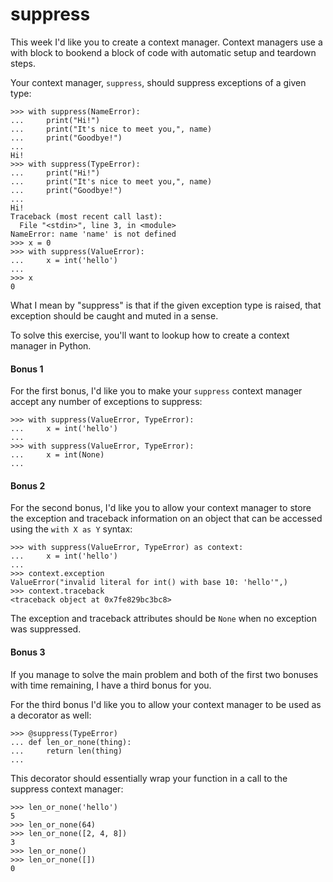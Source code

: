 # suppress

This week I'd like you to create a context manager. Context managers use a with block to bookend a block of code with automatic setup and teardown steps.

Your context manager, `suppress`, should suppress exceptions of a given type:

    >>> with suppress(NameError):
    ...     print("Hi!")
    ...     print("It's nice to meet you,", name)
    ...     print("Goodbye!")
    ...
    Hi!
    >>> with suppress(TypeError):
    ...     print("Hi!")
    ...     print("It's nice to meet you,", name)
    ...     print("Goodbye!")
    ...
    Hi!
    Traceback (most recent call last):
      File "<stdin>", line 3, in <module>
    NameError: name 'name' is not defined
    >>> x = 0
    >>> with suppress(ValueError):
    ...     x = int('hello')
    ...
    >>> x
    0

What I mean by "suppress" is that if the given exception type is raised, that exception should be caught and muted in a sense.

To solve this exercise, you'll want to lookup how to create a context manager in Python.

#### Bonus 1

For the first bonus, I'd like you to make your `suppress` context manager accept any number of exceptions to suppress:

    >>> with suppress(ValueError, TypeError):
    ...     x = int('hello')
    ...
    >>> with suppress(ValueError, TypeError):
    ...     x = int(None)
    ...

#### Bonus 2

For the second bonus, I'd like you to allow your context manager to store the exception and traceback information on an object that can be accessed using the `with X as Y` syntax:

    >>> with suppress(ValueError, TypeError) as context:
    ...     x = int('hello')
    ...
    >>> context.exception
    ValueError("invalid literal for int() with base 10: 'hello'",)
    >>> context.traceback
    <traceback object at 0x7fe829bc3bc8>

The exception and traceback attributes should be `None` when no exception was suppressed.

#### Bonus 3

If you manage to solve the main problem and both of the first two bonuses with time remaining, I have a third bonus for you.

For the third bonus I'd like you to allow your context manager to be used as a decorator as well:

    >>> @suppress(TypeError)
    ... def len_or_none(thing):
    ...     return len(thing)
    ...

This decorator should essentially wrap your function in a call to the suppress context manager:

    >>> len_or_none('hello')
    5
    >>> len_or_none(64)
    >>> len_or_none([2, 4, 8])
    3
    >>> len_or_none()
    >>> len_or_none([])
    0

